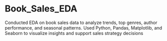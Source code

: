 # Book_Sales_EDA
Conducted EDA on book sales data to analyze trends, top genres, author performance, and seasonal patterns. Used Python, Pandas, Matplotlib, and Seaborn to visualize insights and support sales strategy decisions
